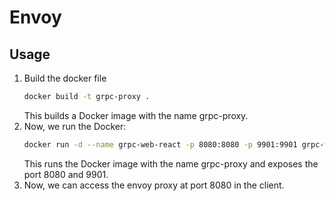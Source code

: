 # Envoy

## Usage

1. Build the docker file
    ```bash
    docker build -t grpc-proxy .
    ```
    This builds a Docker image with the name grpc-proxy. 
2. Now, we run the Docker:
    ```bash
    docker run -d --name grpc-web-react -p 8080:8080 -p 9901:9901 grpc-web-react
    ```
    This runs the Docker image with the name grpc-proxy and exposes the port 8080 and 9901.
3. Now, we can access the envoy proxy at port 8080 in the client.